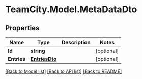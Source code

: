 # TeamCity.Model.MetaDataDto
## Properties

Name | Type | Description | Notes
------------ | ------------- | ------------- | -------------
**Id** | **string** |  | [optional] 
**Entries** | [**EntriesDto**](EntriesDto.md) |  | [optional] 

[[Back to Model list]](../README.md#documentation-for-models) [[Back to API list]](../README.md#documentation-for-api-endpoints) [[Back to README]](../README.md)

